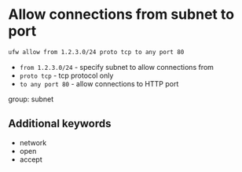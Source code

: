 # Allow connections from subnet to port

```bash
ufw allow from 1.2.3.0/24 proto tcp to any port 80
```

- `from 1.2.3.0/24` - specify subnet to allow connections from
- `proto tcp` - tcp protocol only
- `to any port 80` - allow connections to HTTP port

group: subnet


## Additional keywords
- network
- open
- accept
